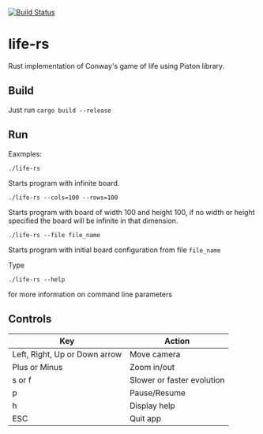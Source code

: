 [![Build Status](https://travis-ci.org/risboo6909/life-rs.svg?branch=master)](https://travis-ci.org/risboo6909/life-rs)

# life-rs

Rust implementation of Conway's game of life using Piston library.

## Build

Just run ```cargo build --release```

## Run

Eaxmples:

`./life-rs`

Starts program with infinite board.

`./life-rs --cols=100 --rows=100` 

Starts program with board of width 100 and height 100, if no width or height specified the board will be infinite in that dimension.

`./life-rs --file file_name`

Starts program with initial board configuration from file `file_name`

Type

`./life-rs --help`

for more information on command line parameters

## Controls

| Key | Action |
|-----|--------|
| Left, Right, Up or Down arrow | Move camera |
| Plus or Minus | Zoom in/out |
| s or f | Slower or faster evolution |
| p | Pause/Resume |
| h | Display help |
| ESC | Quit app |
